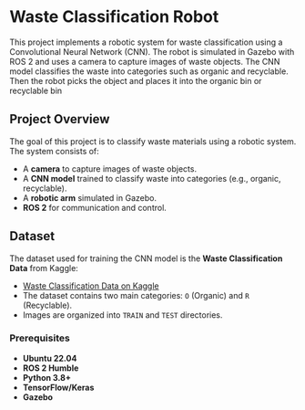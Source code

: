 # Waste Classification Robot

This project implements a robotic system for waste classification using a Convolutional Neural Network (CNN). The robot is simulated in Gazebo with ROS 2 and uses a camera to capture images of waste objects. The CNN model classifies the waste into categories such as organic and recyclable. Then the robot picks the object and places it into the organic bin or recyclable bin


## Project Overview

The goal of this project is to classify waste materials using a robotic system. The system consists of:
- A **camera** to capture images of waste objects.
- A **CNN model** trained to classify waste into categories (e.g., organic, recyclable).
- A **robotic arm** simulated in Gazebo.
- **ROS 2** for communication and control.


## Dataset

The dataset used for training the CNN model is the **Waste Classification Data** from Kaggle:
- [Waste Classification Data on Kaggle](https://www.kaggle.com/datasets/techsash/waste-classification-data?resource=download)
- The dataset contains two main categories: `O` (Organic) and `R` (Recyclable).
- Images are organized into `TRAIN` and `TEST` directories.

### Prerequisites
- **Ubuntu 22.04**
- **ROS 2 Humble**
- **Python 3.8+**
- **TensorFlow/Keras**
- **Gazebo**

